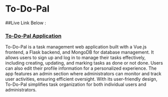 # To-Do-Pal

##Live Link Below :
### [To-Do-Pal Application](https://to-do-pal-new.vercel.app/)

To-Do-Pal is a task management web application built with a Vue.js frontend, a Flask backend, and MongoDB for database management. It allows users to sign up and log in to manage their tasks effectively, including creating, updating, and marking tasks as done or not done. Users can also edit their profile information for a personalized experience. The app features an admin section where administrators can monitor and track user activities, ensuring efficient oversight. With its user-friendly design, To-Do-Pal simplifies task organization for both individual users and administrators.
